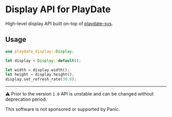 # Display API for PlayDate

High-level display API built on-top of [playdate-sys][].


## Usage

```rust
use playdate_display::Display;

let display = Display::default();

let width = display.width();
let height = display.height();
display.set_refresh_rate(30.0);
```


[playdate-sys]: https://crates.io/crates/playdate-sys



- - -

⚠️ Prior to the version `1.0` API is unstable and can be changed without deprecation period.


This software is not sponsored or supported by Panic.
